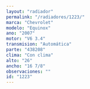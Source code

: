 ```yaml
---
layout: "radiador"
permalink: "/radiadores/1223/"
marca: "Chevrolet"
modelo: "Equinox"
ano: "2007"
motor: "V6 3.4"
transmision: "Automática"
parte: "438208"
clima: "Con clima"
alto: "26"
ancho: "16 7/8"
observaciones: ""
id: "1223"
---
```


